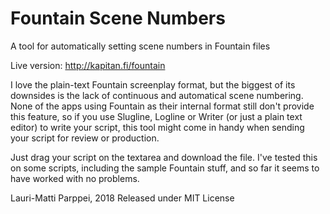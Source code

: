 # Fountain Scene Numbers
A tool for automatically setting scene numbers in Fountain files

Live version: http://kapitan.fi/fountain

I love the plain-text Fountain screenplay format, but the biggest of its downsides is the lack of continuous and automatical scene numbering. None of the apps using Fountain as their internal format still don't provide this feature, so if you use Slugline, Logline or Writer (or just a plain text editor) to write your script, this tool might come in handy when sending your script for review or production.

Just drag your script on the textarea and download the file. I've tested this on some scripts, including the sample Fountain stuff, and so far it seems to have worked with no problems.

Lauri-Matti Parppei, 2018
Released under MIT License
